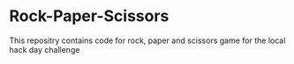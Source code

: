 # Rock-Paper-Scissors
This repositry contains code for rock, paper and scissors game for the local hack day challenge
